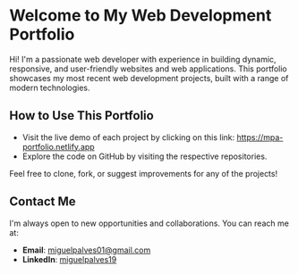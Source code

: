 # Welcome to My Web Development Portfolio

Hi! I'm a passionate web developer with experience in building dynamic, responsive, and user-friendly websites and web applications. This portfolio showcases my most recent web development projects, built with a range of modern technologies.

## How to Use This Portfolio
- Visit the live demo of each project by clicking on this link: https://mpa-portfolio.netlify.app
- Explore the code on GitHub by visiting the respective repositories.

Feel free to clone, fork, or suggest improvements for any of the projects!

## Contact Me

I'm always open to new opportunities and collaborations. You can reach me at:
- **Email**: [miguelpalves01@gmail.com](mailto:miguelpalves01@gmail.com)
- **LinkedIn**: [miguelpalves19](https://linkedin.com/in/miguelpalves19)
